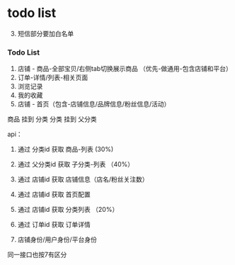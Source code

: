 # todo list

3. 短信部分要加白名单

### Todo List

1. 店铺 - 商品-全部宝贝/右侧tab切换展示商品 （优先-做通用-包含店铺和平台）
2. 订单-详情/列表-相关页面
3. 浏览记录
4. 我的收藏
5. 店铺 - 首页（包含-店铺信息/品牌信息/粉丝信息/活动）

商品 挂到 分类
分类 挂到 父分类

api：

1. 通过 分类id 获取 商品-列表 (30%)
2. 通过 父分类id 获取 子分类-列表 （40%）
3. 通过 店铺id 获取 店铺信息（店名/粉丝关注数）
4. 通过 店铺id 获取 首页配置
5. 通过 店铺id 获取 分类列表 （20%）
6. 通过 订单id 获取 订单详情

7. 店铺身份/用户身份/平台身份

同一接口也按7有区分
